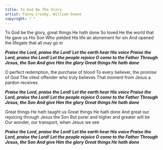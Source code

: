 ```yaml
---
title: To God Be The Glory
artist: Fanny Crosby, William Doane
copyright: " "
---
```

To God be the glory, great things He hath done
So loved He the world that He gave us His Son
Who yielded His life an atonement for sin
And opened the lifegate that all may go in

 ***Praise the Lord, praise the Lord!
  Let the earth hear His voice
  Praise the Lord, praise the Lord!
  Let the people rejoice
  O come to the Father
  Through Jesus, the Son
  And give Him the glory
  Great things He hath done***

O perfect redemption, the purchase of blood
To every believer, the promise of God
The vilest offender who truly believes
That moment from Jesus a pardon receives

 ***Praise the Lord, praise the Lord!
  Let the earth hear His voice
  Praise the Lord, praise the Lord!
  Let the people rejoice
  O come to the Father
  Through Jesus, the Son
  And give Him the glory
  Great things He hath done***

Great things He hath taught us
Great things He hath done
And great our rejoicing through Jesus the Son
But purer and higher and greater will be
Our wonder, our transport, when Jesus we see

 ***Praise the Lord, praise the Lord!
  Let the earth hear His voice
  Praise the Lord, praise the Lord!
  Let the people rejoice
  O come to the Father
  Through Jesus, the Son
  And give Him the glory
  Great things He hath done***